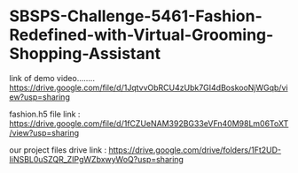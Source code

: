 # SBSPS-Challenge-5461-Fashion-Redefined-with-Virtual-Grooming-Shopping-Assistant

link of demo video........
https://drive.google.com/file/d/1JqtvvObRCU4zUbk7GI4dBoskooNjWGqb/view?usp=sharing

fashion.h5 file link : https://drive.google.com/file/d/1fCZUeNAM392BG33eVFn40M98Lm06ToXT/view?usp=sharing

our project files drive link : https://drive.google.com/drive/folders/1Ft2UD-IiNSBL0uSZQR_ZIPgWZbxwyWoQ?usp=sharing
